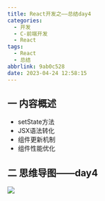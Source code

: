 ```yaml
---
title: React开发之——总结day4
categories:
  - 开发
  - C-前端开发
  - React
tags:
  - React
  - 总结
abbrlink: 9ab0c528
date: 2023-04-24 12:58:15
---
```

## 一 内容概述

* setState方法
* JSX语法转化
* 组件更新机制
* 组件性能优化

<!--more-->

## 二 思维导图——day4
![][1]


[1]:https://jsd.onmicrosoft.cn/gh/PGzxc/CDN/blog-react/react-summary-day4.png

